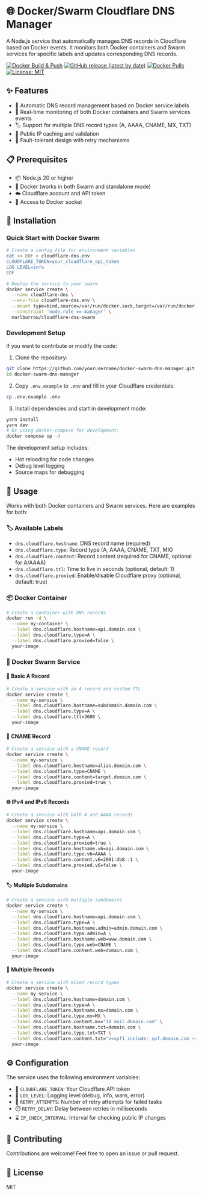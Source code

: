 # 🌐 Docker/Swarm Cloudflare DNS Manager

A Node.js service that automatically manages DNS records in Cloudflare based on Docker events. It monitors both Docker containers and Swarm services for specific labels and updates corresponding DNS records.

[![Docker Build & Push](https://github.com/MarlBurroW/cloudflare-dns-swarm/actions/workflows/docker-build.yml/badge.svg)](https://github.com/MarlBurroW/cloudflare-dns-swarm/actions/workflows/docker-build.yml)
[![GitHub release (latest by date)](https://img.shields.io/github/v/release/marlburrow/cloudflare-dns-swarm?logo=github)](https://github.com/marlburrow/cloudflare-dns-swarm/releases/latest)
[![Docker Pulls](https://img.shields.io/docker/pulls/marlburrow/cloudflare-dns-swarm)](https://hub.docker.com/r/marlburrow/cloudflare-dns-swarm)
[![License: MIT](https://img.shields.io/badge/License-MIT-yellow.svg)](https://opensource.org/licenses/MIT)

## ✨ Features

- 🔄 Automatic DNS record management based on Docker service labels
- 👀 Real-time monitoring of both Docker containers and Swarm services events
- 🏷️ Support for multiple DNS record types (A, AAAA, CNAME, MX, TXT)
- 🚀 Public IP caching and validation
- 💪 Fault-tolerant design with retry mechanisms

## 📋 Prerequisites

- 📦 Node.js 20 or higher
- 🐳 Docker (works in both Swarm and standalone mode)
- ☁️ Cloudflare account and API token
- 🔌 Access to Docker socket

## 🚀 Installation

### Quick Start with Docker Swarm

```bash
# Create a config file for environment variables
cat << EOF > cloudflare-dns.env
CLOUDFLARE_TOKEN=your_cloudflare_api_token
LOG_LEVEL=info
EOF

# Deploy the service to your swarm
docker service create \
  --name cloudflare-dns \
  --env-file cloudflare-dns.env \
  --mount type=bind,source=/var/run/docker.sock,target=/var/run/docker.sock,ro \
  --constraint 'node.role == manager' \
  marlburrow/cloudflare-dns-swarm
```

### Development Setup

If you want to contribute or modify the code:

1. Clone the repository:

```bash
git clone https://github.com/yourusername/docker-swarm-dns-manager.git
cd docker-swarm-dns-manager
```

2. Copy `.env.example` to `.env` and fill in your Cloudflare credentials:

```bash
cp .env.example .env
```

3. Install dependencies and start in development mode:

```bash
yarn install
yarn dev
# Or using docker-compose for development:
docker compose up -d
```

The development setup includes:

- Hot reloading for code changes
- Debug level logging
- Source maps for debugging

## 📖 Usage

Works with both Docker containers and Swarm services. Here are examples for both:

### 🏷️ Available Labels

- `dns.cloudflare.hostname`: DNS record name (required)
- `dns.cloudflare.type`: Record type (A, AAAA, CNAME, TXT, MX)
- `dns.cloudflare.content`: Record content (required for CNAME, optional for A/AAAA)
- `dns.cloudflare.ttl`: Time to live in seconds (optional, default: 1)
- `dns.cloudflare.proxied`: Enable/disable Cloudflare proxy (optional, default: true)

### 📦 Docker Container

```bash
# Create a container with DNS records
docker run -d \
  --name my-container \
  --label dns.cloudflare.hostname=api.domain.com \
  --label dns.cloudflare.type=A \
  --label dns.cloudflare.proxied=false \
  your-image
```

### 🐳 Docker Swarm Service

#### 🔹 Basic A Record

```bash
# Create a service with an A record and custom TTL
docker service create \
  --name my-service \
  --label dns.cloudflare.hostname=subdomain.domain.com \
  --label dns.cloudflare.type=A \
  --label dns.cloudflare.ttl=3600 \
  your-image
```

#### 🔄 CNAME Record

```bash
# Create a service with a CNAME record
docker service create \
  --name my-service \
  --label dns.cloudflare.hostname=alias.domain.com \
  --label dns.cloudflare.type=CNAME \
  --label dns.cloudflare.content=target.domain.com \
  --label dns.cloudflare.proxied=true \
  your-image
```

#### 🌐 IPv4 and IPv6 Records

```bash
# Create a service with both A and AAAA records
docker service create \
  --name my-service \
  --label dns.cloudflare.hostname=api.domain.com \
  --label dns.cloudflare.type=A \
  --label dns.cloudflare.proxied=true \
  --label dns.cloudflare.hostname.v6=api.domain.com \
  --label dns.cloudflare.type.v6=AAAA \
  --label dns.cloudflare.content.v6=2001:db8::1 \
  --label dns.cloudflare.proxied.v6=false \
  your-image
```

#### 🏷️ Multiple Subdomains

```bash
# Create a service with multiple subdomains
docker service create \
  --name my-service \
  --label dns.cloudflare.hostname=api.domain.com \
  --label dns.cloudflare.type=A \
  --label dns.cloudflare.hostname.admin=admin.domain.com \
  --label dns.cloudflare.type.admin=A \
  --label dns.cloudflare.hostname.web=www.domain.com \
  --label dns.cloudflare.type.web=CNAME \
  --label dns.cloudflare.content.web=domain.com \
  your-image
```

#### 🔀 Multiple Records

```bash
# Create a service with mixed record types
docker service create \
  --name my-service \
  --label dns.cloudflare.hostname=domain.com \
  --label dns.cloudflare.type=A \
  --label dns.cloudflare.hostname.mx=domain.com \
  --label dns.cloudflare.type.mx=MX \
  --label dns.cloudflare.content.mx="10 mail.domain.com" \
  --label dns.cloudflare.hostname.txt=domain.com \
  --label dns.cloudflare.type.txt=TXT \
  --label dns.cloudflare.content.txt="v=spf1 include:_spf.domain.com ~all" \
  your-image
```

## ⚙️ Configuration

The service uses the following environment variables:

- 🔑 `CLOUDFLARE_TOKEN`: Your Cloudflare API token
- 📝 `LOG_LEVEL`: Logging level (debug, info, warn, error)
- 🔄 `RETRY_ATTEMPTS`: Number of retry attempts for failed tasks
- ⏱️ `RETRY_DELAY`: Delay between retries in milliseconds
- ⌛ `IP_CHECK_INTERVAL`: Interval for checking public IP changes

## 🤝 Contributing

Contributions are welcome! Feel free to open an issue or pull request.

## 📄 License

MIT
